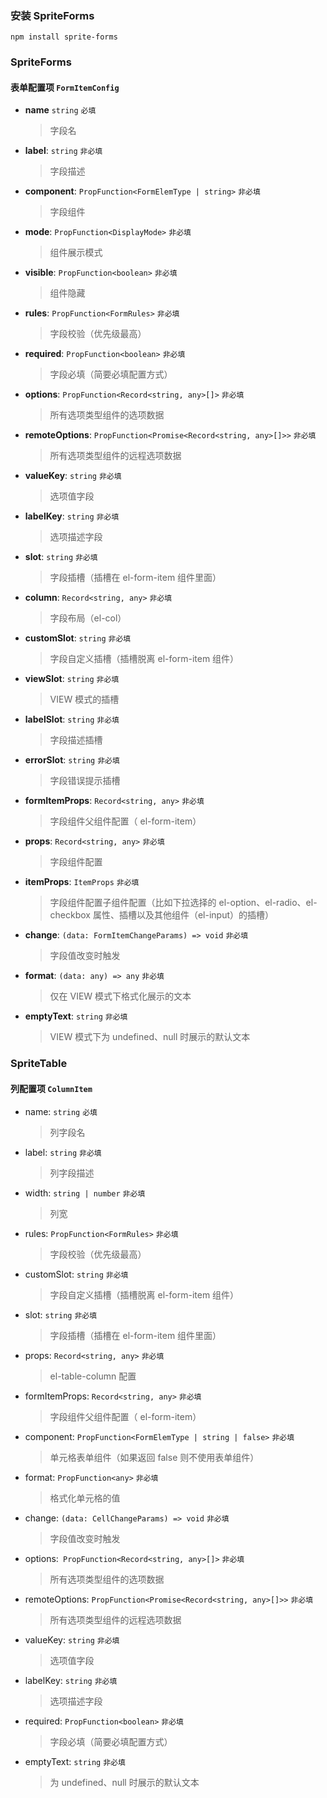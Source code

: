 ### 安装 SpriteForms
```vue
npm install sprite-forms
```
### SpriteForms
#### 表单配置项 `FormItemConfig`
- **name** `string` `必填`
    >字段名
- **label**: `string` `非必填`
    >字段描述
- **component**: `PropFunction<FormElemType | string>` `非必填`
  >字段组件
- **mode**: `PropFunction<DisplayMode>` `非必填`
  >组件展示模式
- **visible**: `PropFunction<boolean>` `非必填`
  >组件隐藏
- **rules**: `PropFunction<FormRules>` `非必填`
  >字段校验（优先级最高）
- **required**: `PropFunction<boolean>` `非必填`
  >字段必填（简要必填配置方式）
- **options**: `PropFunction<Record<string, any>[]>` `非必填`
  >所有选项类型组件的选项数据
- **remoteOptions**: `PropFunction<Promise<Record<string, any>[]>>` `非必填`
  >所有选项类型组件的远程选项数据
- **valueKey**: `string` `非必填`
  >选项值字段
- **labelKey**: `string` `非必填`
  >选项描述字段
- **slot**: `string` `非必填`
  >字段插槽（插槽在 el-form-item 组件里面）
- **column**: `Record<string, any>` `非必填`
  >字段布局（el-col）
- **customSlot**: `string` `非必填`
  >字段自定义插槽（插槽脱离 el-form-item 组件）
- **viewSlot**: `string` `非必填`
  >VIEW 模式的插槽
- **labelSlot**: `string` `非必填`
  >字段描述插槽
- **errorSlot**: `string` `非必填`
  >字段错误提示插槽
- **formItemProps**: `Record<string, any>` `非必填`
  >字段组件父组件配置（ el-form-item）
- **props**: `Record<string, any>` `非必填`
  >字段组件配置
- **itemProps**: `ItemProps` `非必填`
  >字段组件配置子组件配置（比如下拉选择的 el-option、el-radio、el-checkbox 属性、插槽以及其他组件（el-input）的插槽）
- **change**: `(data: FormItemChangeParams) => void` `非必填`
  >字段值改变时触发
- **format**: `(data: any) => any` `非必填`
  >仅在 VIEW 模式下格式化展示的文本
- **emptyText**: `string` `非必填`
  >VIEW 模式下为 undefined、null 时展示的默认文本
### SpriteTable
#### 列配置项 `ColumnItem`
- name: `string` `必填`
  >列字段名
- label: `string` `非必填`
  >列字段描述
- width: `string | number` `非必填`
  >列宽
- rules: `PropFunction<FormRules>` `非必填`
  >字段校验（优先级最高）
- customSlot: `string` `非必填`
  >字段自定义插槽（插槽脱离 el-form-item 组件）
- slot: `string` `非必填`
  >字段插槽（插槽在 el-form-item 组件里面）
- props: `Record<string, any>` `非必填`
  >el-table-column 配置
- formItemProps: `Record<string, any>` `非必填`
  >字段组件父组件配置（ el-form-item）
- component: `PropFunction<FormElemType | string | false>` `非必填`
  >单元格表单组件（如果返回 false 则不使用表单组件）
- format: `PropFunction<any>` `非必填`
  >格式化单元格的值
- change: `(data: CellChangeParams) => void` `非必填`
  >字段值改变时触发
- options:` PropFunction<Record<string, any>[]>` `非必填`
  >所有选项类型组件的选项数据
- remoteOptions: `PropFunction<Promise<Record<string, any>[]>>` `非必填`
  >所有选项类型组件的远程选项数据
- valueKey: `string` `非必填`
  >选项值字段
- labelKey: `string` `非必填`
  >选项描述字段
- required: `PropFunction<boolean>` `非必填`
  >字段必填（简要必填配置方式）
- emptyText: `string` `非必填`
  >为 undefined、null 时展示的默认文本